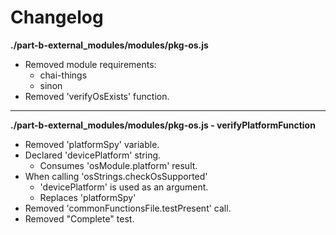 # Changelog

**./part-b-external_modules/modules/pkg-os.js**
* Removed module requirements:
	* chai-things
	* sinon
* Removed 'verifyOsExists' function.

---

**./part-b-external_modules/modules/pkg-os.js - verifyPlatformFunction**
* Removed 'platformSpy' variable.
* Declared 'devicePlatform' string.
	* Consumes 'osModule.platform' result.
* When calling 'osStrings.checkOsSupported'
	* 'devicePlatform' is used as an argument.
	* Replaces 'platformSpy'
* Removed 'commonFunctionsFile.testPresent' call.
* Removed "Complete" test.
